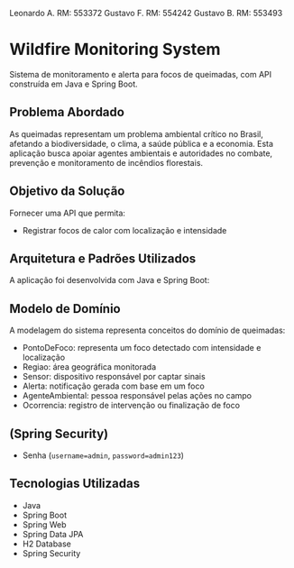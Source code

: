 Leonardo A. RM: 553372
Gustavo F. RM: 554242
Gustavo B. RM: 553493


# Wildfire Monitoring System

Sistema de monitoramento e alerta para focos de queimadas, com API construída em Java e Spring Boot.

## Problema Abordado

As queimadas representam um problema ambiental crítico no Brasil, afetando a biodiversidade, o clima, a saúde pública e a economia. Esta aplicação busca apoiar agentes ambientais e autoridades no combate, prevenção e monitoramento de incêndios florestais.

## Objetivo da Solução

Fornecer uma API que permita:
- Registrar focos de calor com localização e intensidade

## Arquitetura e Padrões Utilizados

A aplicação foi desenvolvida com Java  e Spring Boot:

## Modelo de Domínio

A modelagem do sistema representa conceitos do domínio de queimadas:

- PontoDeFoco: representa um foco detectado com intensidade e localização
- Regiao: área geográfica monitorada
- Sensor: dispositivo responsável por captar sinais
- Alerta: notificação gerada com base em um foco
- AgenteAmbiental: pessoa responsável pelas ações no campo
- Ocorrencia: registro de intervenção ou finalização de foco

## (Spring Security)
- Senha (`username=admin`, `password=admin123`)

## Tecnologias Utilizadas

- Java 
- Spring Boot 
- Spring Web
- Spring Data JPA
- H2 Database
- Spring Security

